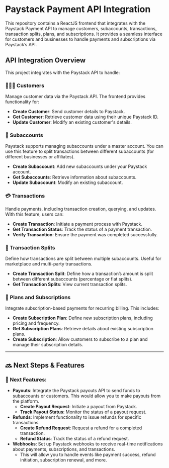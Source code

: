 # Paystack Payment API Integration

This repository contains a ReactJS frontend that integrates with the Paystack Payment API to manage customers, subaccounts, transactions, transaction splits, plans, and subscriptions. It provides a seamless interface for customers and businesses to handle payments and subscriptions via Paystack’s API.

## API Integration Overview

This project integrates with the Paystack API to handle:

### 🧑‍🤝‍🧑 Customers

Manage customer data via the Paystack API. The frontend provides functionality for:

-   **Create Customer**: Send customer details to Paystack.
-   **Get Customer**: Retrieve customer data using their unique Paystack ID.
-   **Update Customer**: Modify an existing customer's details.

### 🧾 Subaccounts

Paystack supports managing subaccounts under a master account. You can use this feature to split transactions between different subaccounts (for different businesses or affiliates).

-   **Create Subaccount**: Add new subaccounts under your Paystack account.
-   **Get Subaccounts**: Retrieve information about subaccounts.
-   **Update Subaccount**: Modify an existing subaccount.

### 💳 Transactions

Handle payments, including transaction creation, querying, and updates. With this feature, users can:

-   **Create Transaction**: Initiate a payment process with Paystack.
-   **Get Transaction Status**: Track the status of a payment transaction.
-   **Verify Transaction**: Ensure the payment was completed successfully.

### 🔄 Transaction Splits

Define how transactions are split between multiple subaccounts. Useful for marketplace and multi-party transactions.

-   **Create Transaction Split**: Define how a transaction’s amount is split between different subaccounts (percentage or flat splits).
-   **Get Transaction Splits**: View current transaction splits.

### 📅 Plans and Subscriptions

Integrate subscription-based payments for recurring billing. This includes:

-   **Create Subscription Plan**: Define new subscription plans, including pricing and frequency.
-   **Get Subscription Plans**: Retrieve details about existing subscription plans.
-   **Create Subscription**: Allow customers to subscribe to a plan and manage their subscription details.

---

## 🔜 Next Steps & Features

### 🔨 Next Features:

-   **Payouts**: Integrate the Paystack payouts API to send funds to subaccounts or customers. This would allow you to make payouts from the platform.
    -   **Create Payout Request**: Initiate a payout from Paystack.
    -   **Track Payout Status**: Monitor the status of a payout request.
-   **Refunds**: Implement functionality to issue refunds for specific transactions.
    -   **Create Refund Request**: Request a refund for a completed transaction.
    -   **Refund Status**: Track the status of a refund request.
-   **Webhooks**: Set up Paystack webhooks to receive real-time notifications about payments, subscriptions, and transactions.
    -   This will allow you to handle events like payment success, refund initiation, subscription renewal, and more.
